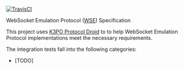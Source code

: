 [![TravisCI](https://travis-ci.org/k3po/specification.wseb.svg?branch=develop)](https://travis-ci.org/k3po/specification.wseb)

WebSocket Emulation Protocol ([WSE](SPEC.md)) Specification

This project uses [K3PO Protocol Droid](http://github.com/k3po/k3po) to to help WebSocket Emulation Protocol implementations meet the necessary requirements.

The integration tests fall into the following categories:
 * [TODO]
